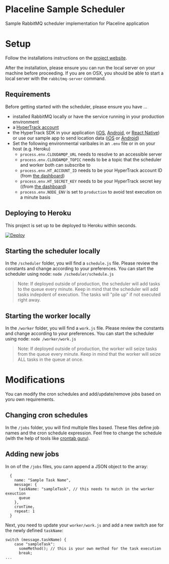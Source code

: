 # Placeline Sample Scheduler

Sample RabbitMQ scheduler implementation for Placeline application

# Setup

Follow the installations instructions on the [project website](https://www.rabbitmq.com/download.html).

After the installation, please ensure you can run the local server on your machine before proceeding.
If you are on OSX, you should be able to start a local server with the `rabbitmq-server` command.

## Requirements

Before getting started with the scheduler, please ensure you have ...

- installed RabbitMQ locally or have the service running in your production environment
- a [HyperTrack account](https://dashboard.hypertrack.com/signup)
- the HyperTrack SDK in your application ([iOS](https://github.com/hypertrack/quickstart-ios), [Android](https://github.com/hypertrack/quickstart-android), or [React Native](https://github.com/hypertrack/quickstart-react-native)) or use our sample app to send location data ([iOS](https://github.com/hypertrack/live-app-ios) or [Android](https://github.com/hypertrack/live-app-android))
- Set the following environmental varibales in an `.env` file or in on your host (e.g. Heroku)
  - `process.env.CLOUDAMQP_URL` needs to resolve to an accessible server
  - `process.env.CLOUDAMQP_TOPIC` needs to be a topic that the scheduler and worker both can subscribe to
  - `process.env.HT_ACCOUNT_ID` needs to be your HyperTrack account ID (from [the dashboard](https://dashboard.hypertrack.com/setup))
  - `process.env.HT_SECRET_KEY` needs to be your HyperTrack secret key ((from [the dashboard](https://dashboard.hypertrack.com/setup))
  - `process.env.NODE_ENV` is set to `production` to avoid test execution on a minute basis

## Deploying to Heroku

This project is set up to be deployed to Heroku within seconds.

[![Deploy](https://www.herokucdn.com/deploy/button.svg)](https://heroku.com/deploy?template=https://github.com/hypertrack/sample-scheduler-rabbitmq)

## Starting the scheduler locally

In the `/scheduler` folder, you will find a `schedule.js` file. Please review the constants and change according to your preferences. You can start the scheduler using node:
`node /scheduler/schedule.js`

> Note: If deployed outside of production, the scheduler will add tasks to the queue every minute. Keep in mind that the scheduler will add tasks indepdent of execution. The tasks will "pile up" if not executed right away.

## Starting the worker locally

In the `/worker` folder, you will find a `work.js` file. Please review the constants and change according to your preferences. You can start the scheduler using node:
`node /worker/work.js`

> Note: If deployed outside of production, the worker will seize tasks from the queue every minute. Keep in mind that the worker will seize ALL tasks in the queue at once.

# Modifications

You can modify the cron schedules and add/update/remove jobs based on yoru own requirements.

## Changing cron schedules

In the `/jobs` folder, you will find multiple files based. These files define job names and the cron schedule expression. Feel free to change the schedule (with the help of tools like [crontab guru](https://crontab.guru/)).

## Adding new jobs

In on of the `/jobs` files, you cann append a JSON object to the array:

```
  {
    name: "Sample Task Name",
    message: {
      taskName: "sampleTask", // this needs to match in the worker exeuction
      queue
    },
    cronTime,
    repeat: 1
  }
```

Next, you need to update your `worker/work.js` and add a new switch ase for the newly defined `taskName`:

```
switch (message.taskName) {
    case "sampleTask":
      someMethod(); // this is your own method for the task execution
      break;
...
```

